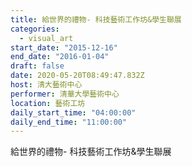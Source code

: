 ```yaml
---
title: 給世界的禮物- 科技藝術工作坊&學生聯展
categories:
  - visual_art
start_date: "2015-12-16"
end_date: "2016-01-04"
draft: false
date: 2020-05-20T08:49:47.832Z
host: 清大藝術中心
performer: 清華大學藝術中心
location: 藝術工坊
daily_start_time: "04:00:00"
daily_end_time: "11:00:00"
---
```


給世界的禮物- 科技藝術工作坊&學生聯展